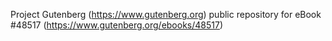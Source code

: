 Project Gutenberg (https://www.gutenberg.org) public repository for eBook #48517 (https://www.gutenberg.org/ebooks/48517)
